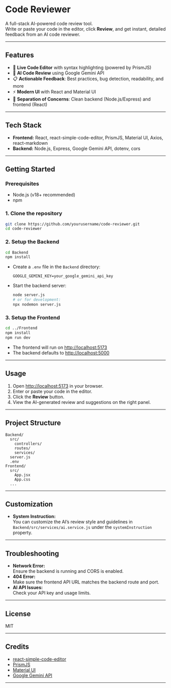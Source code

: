 # Code Reviewer

A full-stack AI-powered code review tool.  
Write or paste your code in the editor, click **Review**, and get instant, detailed feedback from an AI code reviewer.

---

## Features

- 📝 **Live Code Editor** with syntax highlighting (powered by PrismJS)
- 🤖 **AI Code Review** using Google Gemini API
- 📋 **Actionable Feedback**: Best practices, bug detection, readability, and more
- ⚡ **Modern UI** with React and Material UI
- 🔄 **Separation of Concerns**: Clean backend (Node.js/Express) and frontend (React)

---

## Tech Stack

- **Frontend:** React, react-simple-code-editor, PrismJS, Material UI, Axios, react-markdown
- **Backend:** Node.js, Express, Google Gemini API, dotenv, cors

---

## Getting Started

### Prerequisites

- Node.js (v18+ recommended)
- npm

### 1. Clone the repository

```sh
git clone https://github.com/yourusername/code-reviewer.git
cd code-reviewer
```

### 2. Setup the Backend

```sh
cd Backend
npm install
```

- Create a `.env` file in the `Backend` directory:
  ```
  GOOGLE_GEMINI_KEY=your_google_gemini_api_key
  ```

- Start the backend server:
  ```sh
  node server.js
  # or for development:
  npx nodemon server.js
  ```

### 3. Setup the Frontend

```sh
cd ../Frontend
npm install
npm run dev
```

- The frontend will run on [http://localhost:5173](http://localhost:5173)
- The backend defaults to [http://localhost:5000](http://localhost:5000)

---

## Usage

1. Open [http://localhost:5173](http://localhost:5173) in your browser.
2. Enter or paste your code in the editor.
3. Click the **Review** button.
4. View the AI-generated review and suggestions on the right panel.

---

## Project Structure

```
Backend/
  src/
    controllers/
    routes/
    services/
  server.js
  .env
Frontend/
  src/
    App.jsx
    App.css
  ...
```

---

## Customization

- **System Instruction:**  
  You can customize the AI’s review style and guidelines in `Backend/src/services/ai.service.js` under the `systemInstruction` property.

---

## Troubleshooting

- **Network Error:**  
  Ensure the backend is running and CORS is enabled.
- **404 Error:**  
  Make sure the frontend API URL matches the backend route and port.
- **AI API Issues:**  
  Check your API key and usage limits.

---

## License

MIT

---

## Credits

- [react-simple-code-editor](https://github.com/satya164/react-simple-code-editor)
- [PrismJS](https://prismjs.com/)
- [Material UI](https://mui.com/)
- [Google Gemini API](https://ai.google.dev/)

---
